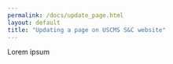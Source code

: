 ```yaml
---
permalink: /docs/update_page.html
layout: default
title: "Updating a page on USCMS S&C website"
---
```


Lorem ipsum
